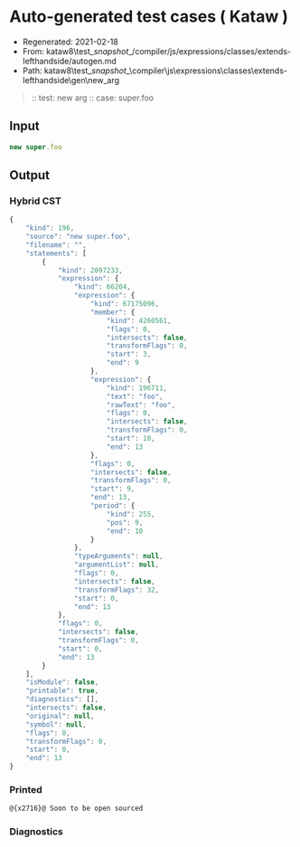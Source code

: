 # Auto-generated test cases ( Kataw )
- Regenerated: 2021-02-18
- From: kataw8\test\__snapshot__/compiler/js/expressions/classes/extends-lefthandside/autogen.md
- Path: kataw8\test\__snapshot__\compiler\js\expressions\classes\extends-lefthandside\gen\new_arg
> :: test: new arg
> :: case: super.foo
## Input

`````js
new super.foo
`````

## Output

### Hybrid CST


```javascript
{
    "kind": 196,
    "source": "new super.foo",
    "filename": "",
    "statements": [
        {
            "kind": 2097233,
            "expression": {
                "kind": 66204,
                "expression": {
                    "kind": 67175096,
                    "member": {
                        "kind": 4260561,
                        "flags": 0,
                        "intersects": false,
                        "transformFlags": 0,
                        "start": 3,
                        "end": 9
                    },
                    "expression": {
                        "kind": 196711,
                        "text": "foo",
                        "rawText": "foo",
                        "flags": 0,
                        "intersects": false,
                        "transformFlags": 0,
                        "start": 10,
                        "end": 13
                    },
                    "flags": 0,
                    "intersects": false,
                    "transformFlags": 0,
                    "start": 9,
                    "end": 13,
                    "period": {
                        "kind": 255,
                        "pos": 9,
                        "end": 10
                    }
                },
                "typeArguments": null,
                "argumentList": null,
                "flags": 0,
                "intersects": false,
                "transformFlags": 32,
                "start": 0,
                "end": 13
            },
            "flags": 0,
            "intersects": false,
            "transformFlags": 0,
            "start": 0,
            "end": 13
        }
    ],
    "isModule": false,
    "printable": true,
    "diagnostics": [],
    "intersects": false,
    "original": null,
    "symbol": null,
    "flags": 0,
    "transformFlags": 0,
    "start": 0,
    "end": 13
}
```

  
### Printed


```javascript
@{x2716}@ Soon to be open sourced
```

  
### Diagnostics


```javascript

```

